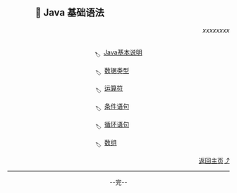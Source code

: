 ## &emsp;&emsp;&emsp;🚀 Java 基础语法

<div align="right">
    <i>xxxxxxxx</i>
</div>

<br>

<div align="center">

<sub>🏷</sub>&ensp;[Java基本说明](%E7%AB%A0%E8%8A%821.md) 

<sub>🏷</sub>&ensp;[数据类型](%E7%AB%A0%E8%8A%822.md)&emsp;&emsp;

<sub>🏷</sub>&ensp;[运算符](%E7%AB%A0%E8%8A%823.md)&emsp;&emsp;&emsp;

<sub>🏷</sub>&ensp;[条件语句](%E7%AB%A0%E8%8A%824.md)&emsp;&emsp;

<sub>🏷</sub>&ensp;[循环语句](%E7%AB%A0%E8%8A%825.md)&emsp;&emsp;

<sub>🏷</sub>&ensp;[数组](%E7%AB%A0%E8%8A%826.md)&emsp;&emsp;&emsp;&emsp;

<div align="right">
    <a href="https://github.com/fmw666/Java/">返回主页⤴</a>
</div>

<hr>

--完--

</div>
